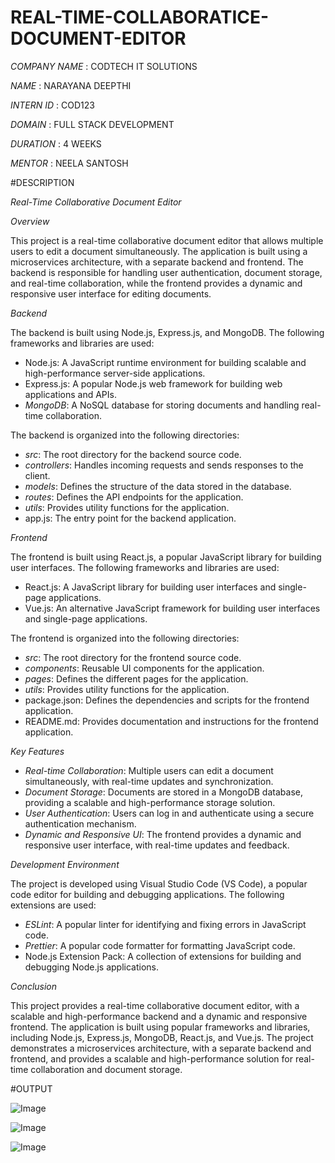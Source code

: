 # REAL-TIME-COLLABORATICE-DOCUMENT-EDITOR

*COMPANY NAME* : CODTECH IT SOLUTIONS

*NAME* : NARAYANA DEEPTHI

*INTERN ID* : COD123

*DOMAIN* : FULL STACK DEVELOPMENT

*DURATION* : 4 WEEKS

*MENTOR* : NEELA SANTOSH

#DESCRIPTION

*Real-Time Collaborative Document Editor*

*Overview*

This project is a real-time collaborative document editor that allows multiple users to edit a document simultaneously. The application is built using a microservices architecture, with a separate backend and frontend. The backend is responsible for handling user authentication, document storage, and real-time collaboration, while the frontend provides a dynamic and responsive user interface for editing documents.

*Backend*

The backend is built using Node.js, Express.js, and MongoDB. The following frameworks and libraries are used:

- Node.js: A JavaScript runtime environment for building scalable and high-performance server-side applications.
- Express.js: A popular Node.js web framework for building web applications and APIs.
- *MongoDB*: A NoSQL database for storing documents and handling real-time collaboration.

The backend is organized into the following directories:

- *src*: The root directory for the backend source code.
- *controllers*: Handles incoming requests and sends responses to the client.
- *models*: Defines the structure of the data stored in the database.
- *routes*: Defines the API endpoints for the application.
- *utils*: Provides utility functions for the application.
- app.js: The entry point for the backend application.

*Frontend*

The frontend is built using React.js, a popular JavaScript library for building user interfaces. The following frameworks and libraries are used:

- React.js: A JavaScript library for building user interfaces and single-page applications.
- Vue.js: An alternative JavaScript framework for building user interfaces and single-page applications.

The frontend is organized into the following directories:

- *src*: The root directory for the frontend source code.
- *components*: Reusable UI components for the application.
- *pages*: Defines the different pages for the application.
- *utils*: Provides utility functions for the application.
- package.json: Defines the dependencies and scripts for the frontend application.
- README.md: Provides documentation and instructions for the frontend application.

*Key Features*

- *Real-time Collaboration*: Multiple users can edit a document simultaneously, with real-time updates and synchronization.
- *Document Storage*: Documents are stored in a MongoDB database, providing a scalable and high-performance storage solution.
- *User Authentication*: Users can log in and authenticate using a secure authentication mechanism.
- *Dynamic and Responsive UI*: The frontend provides a dynamic and responsive user interface, with real-time updates and feedback.

*Development Environment*

The project is developed using Visual Studio Code (VS Code), a popular code editor for building and debugging applications. The following extensions are used:

- *ESLint*: A popular linter for identifying and fixing errors in JavaScript code.
- *Prettier*: A popular code formatter for formatting JavaScript code.
- Node.js Extension Pack: A collection of extensions for building and debugging Node.js applications.

*Conclusion*

This project provides a real-time collaborative document editor, with a scalable and high-performance backend and a dynamic and responsive frontend. The application is built using popular frameworks and libraries, including Node.js, Express.js, MongoDB, React.js, and Vue.js. The project demonstrates a microservices architecture, with a separate backend and frontend, and provides a scalable and high-performance solution for real-time collaboration and document storage.


#OUTPUT

![Image](https://github.com/user-attachments/assets/87f0649a-af16-4315-980a-22abf5df323c)

![Image](https://github.com/user-attachments/assets/b55d799d-7707-423c-bf53-6dbdc91ad8b4)

![Image](https://github.com/user-attachments/assets/c7496d85-e929-464d-899b-c097f0c5622f)
